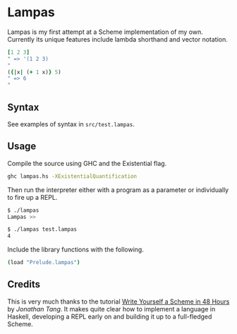 Lampas
======
Lampas is my first attempt at a Scheme implementation of my own. Currently its unique features include lambda shorthand and vector notation.

```ruby
[1 2 3]
" => '(1 2 3)
"
({|x| (+ 1 x)} 5)
" => 6
"
```

Syntax
------
See examples of syntax in `src/test.lampas`.

Usage
-----
Compile the source using GHC and the Existential flag.

```sh
ghc lampas.hs -XExistentialQuantification
```

Then run the interpreter either with a program as a parameter or individually to fire up a REPL.

```sh
$ ./lampas
Lampas >>
```

```sh
$ ./lampas test.lampas
4
```

Include the library functions with the following.

```sh
(load "Prelude.lampas")
```

Credits
-------
This is very much thanks to the tutorial [Write Yourself a Scheme in 48 Hours](http://en.wikibooks.org/wiki/Write_Yourself_a_Scheme_in_48_Hours) by *Jonathan Tang*. It makes quite clear how to implement a language in Haskell, developing a REPL early on and building it up to a full-fledged Scheme.